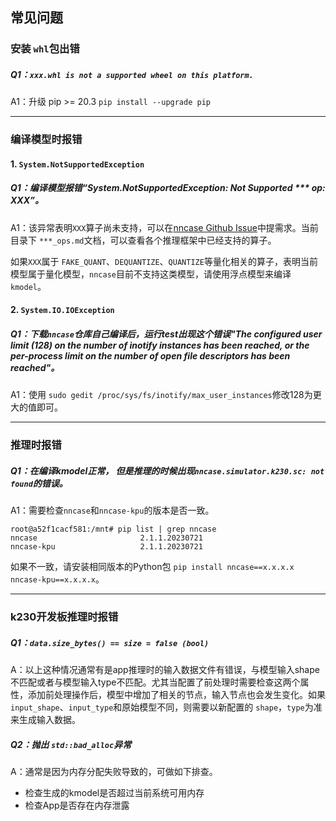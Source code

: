## 常见问题

### 安装 `whl`包出错

##### Q1：`xxx.whl is not a supported wheel on this platform.`

A1：升级 pip >= 20.3 `pip install --upgrade pip`



----

### 编译模型时报错

#### 1. `System.NotSupportedException`

##### Q1：编译模型报错“System.NotSupportedException: Not Supported *** op: XXX”。

A1：该异常表明`XXX`算子尚未支持，可以在[nncase Github Issue](https://github.com/kendryte/nncase/issues)中提需求。当前目录下 `***_ops.md`文档，可以查看各个推理框架中已经支持的算子。

如果`XXX`属于 `FAKE_QUANT`、`DEQUANTIZE`、`QUANTIZE`等量化相关的算子，表明当前模型属于量化模型，`nncase`目前不支持这类模型，请使用浮点模型来编译`kmodel`。



#### 2. `System.IO.IOException`

##### Q1：下载`nncase`仓库自己编译后，运行test出现这个错误"The configured user limit (128) on the number of inotify instances has been reached, or the per-process limit on the number of open file descriptors has been reached"。

A1：使用 `sudo gedit /proc/sys/fs/inotify/max_user_instances`修改128为更大的值即可。



----

### 推理时报错

##### Q1：在编译kmodel正常， 但是推理的时候出现`nncase.simulator.k230.sc: not found`的错误。

A1：需要检查`nncase`和`nncase-kpu`的版本是否一致。

```shell
root@a52f1cacf581:/mnt# pip list | grep nncase
nncase                       2.1.1.20230721
nncase-kpu                   2.1.1.20230721
```

如果不一致，请安装相同版本的Python包 `pip install nncase==x.x.x.x nncase-kpu==x.x.x.x`。



----

### k230开发板推理时报错

##### Q1：`data.size_bytes() == size = false (bool)`

A：以上这种情况通常有是app推理时的输入数据文件有错误，与模型输入shape不匹配或者与模型输入type不匹配。尤其当配置了前处理时需要检查这两个属性，添加前处理操作后，模型中增加了相关的节点，输入节点也会发生变化。如果 `input_shape`、`input_type`和原始模型不同，则需要以新配置的 `shape`，`type`为准来生成输入数据。

##### Q2：抛出 `std::bad_alloc`异常

A：通常是因为内存分配失败导致的，可做如下排查。

- 检查生成的kmodel是否超过当前系统可用内存
- 检查App是否存在内存泄露

